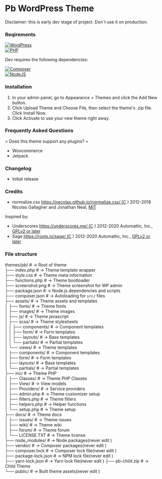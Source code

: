 <h1>Pb WordPress Theme</h1>
Disclaimer: this is early dev stage of project. Don`t use it on production.

### Reqirements

[![WordPress](https://img.shields.io/badge/wordpress-4.7-green?logo=wordpress&style=for-the-badge )](https://wordpress.org/ )  
[![PHP](https://img.shields.io/badge/PHP-8.0-green?logo=php&style=for-the-badge )](https://php.org/ )

Dev requires the following dependencies:

[![Composer](https://img.shields.io/badge/composer-2.0-green?logo=composer&style=for-the-badge )](https://getcomposer.org/ )  
[![NodeJS](https://img.shields.io/badge/nodejs-14.17-green?logo=node.js&style=for-the-badge )](https://nodejs.org/ )

### Installation

1. In your admin panel, go to Appearance > Themes and click the Add New button.
2. Click Upload Theme and Choose File, then select the theme's .zip file. Click Install Now.
3. Click Activate to use your new theme right away.

### Frequently Asked Questions

= Does this theme support any plugins? =

- Woocommerce
- Jetpack

### Changelog

- Initial release

### Credits

- normalize.css https://necolas.github.io/normalize.css/,(C ) 2012-2018 Nicolas Gallagher and Jonathan Neal, [MIT](https://opensource.org/licenses/MIT )

Inspired by:

- Underscores https://underscores.me/,(C ) 2012-2020 Automattic, Inc., [GPLv2 or later](https://www.gnu.org/licenses/gpl-2.0.html )
- Sage https://roots.io/sage/,(C ) 2012-2020 Automattic, Inc., [GPLv2 or later](https://www.gnu.org/licenses/gpl-2.0.html )

### File structure

themes/pb/ # → Root of theme  
├── index.php # → Theme template wrapper  
├── style.css # → Theme meta information  
├── functions.php # → Theme bootloader  
├── screenshot.png # → Theme screenshot for WP admin  
├── package.json # → Node.js dependencies and scripts  
├── composer.json # → Autoloading for `src/` files  
├── assets/ # → Theme assets and templates  
│ ├── fonts/ # → Theme fonts  
│ ├── images/ # → Theme images  
│ ├── js/ # → Theme javascript  
│ ├── scss/ # → Theme stylesheets  
│ │ ├── components/ # → Component templates  
│ │ ├── form/ # → Form templates  
│ │ ├── layouts/ # → Base templates  
│ │ └── partials/ # → Partial templates  
│ └── views/ # → Theme templates  
│ ├── components/ # → Component templates  
│ ├── form/ # → Form templates  
│ ├── layouts/ # → Base templates  
│ └── partials/ # → Partial templates  
├── inc/ # → Theme PHP  
│ ├── Classes/ # → Theme PHP Classes  
│ ├── View/ # → View models  
│ ├── Providers/ # → Service providers  
│ ├── admin.php # → Theme customizer setup  
│ ├── filters.php # → Theme filters  
│ ├── helpers.php # → Helper functions  
│ └── setup.php # → Theme setup  
├── docs/ # → Theme docs  
│ ├── issues/ # → Theme issues  
│ ├── wiki/ # → Theme wiki  
│ ├── forum/ # → Theme forum  
│ └── LICENSE.TXT # → Theme license  
├── node_modules/ # → Node packages(never edit )  
├── vendor/ # → Composer packages(never edit )  
├── composer.lock # → Composer lock file(never edit )  
├── package-lock.json # → NPM lock file(never edit )  
├── yarn-lock.json # → Yarn lock file(never edit )
├── pb-child.zip # → Child Theme  
└── public/ # → Built theme assets(never edit )
